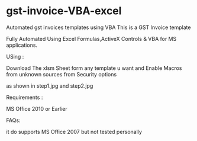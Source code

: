 # gst-invoice-VBA-excel
 Automated gst invoices templates using VBA
 This is a GST Invoice template

 Fully Automated Using Excel Formulas,ActiveX Controls & VBA for MS applications.

 USing :


 Download The xlsm Sheet form any template u want and Enable Macros from unknown sources from Security options

 as shown in step1.jpg and step2.jpg





 Requirements :

 MS Office 2010 or Earlier

 FAQs:

 it do supports MS Office 2007 but not tested personally
